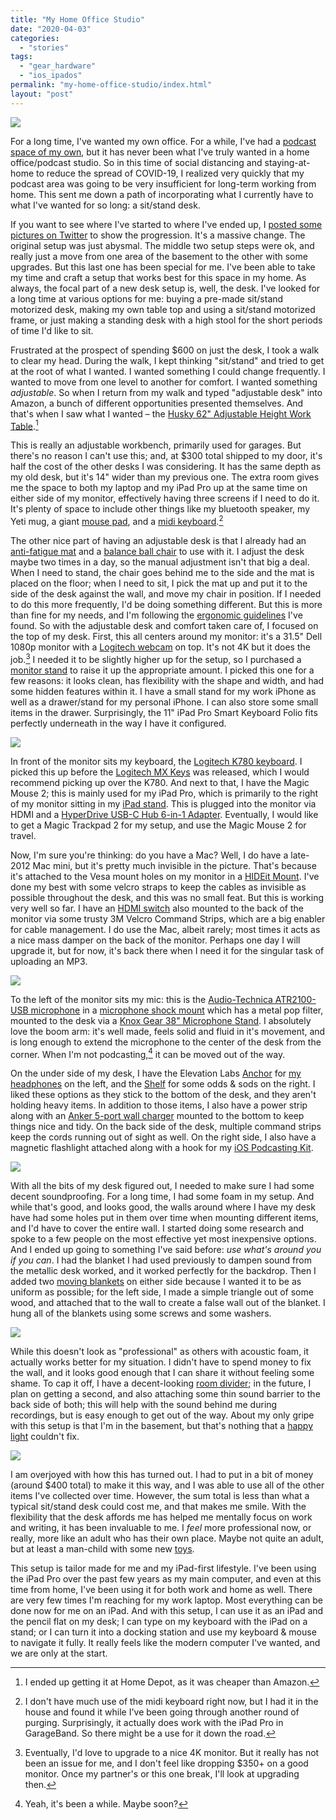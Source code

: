 ```yaml
---
title: "My Home Office Studio"
date: "2020-04-03"
categories: 
  - "stories"
tags: 
  - "gear_hardware"
  - "ios_ipados"
permalink: "my-home-office-studio/index.html"
layout: "post"
---
```


[![](/images/Complete-Setup-1024x768.jpeg)](https://www.nahumck.me/wp-content/uploads/2020/04/Complete-Setup.jpeg)

For a long time, I've wanted my own office. For a while, I've had a [podcast space of my own](https://www.nahumck.me/my-podcast-setup/), but it has never been what I've truly wanted in a home office/podcast studio. So in this time of social distancing and staying-at-home to reduce the spread of COVID-19, I realized very quickly that my podcast area was going to be very insufficient for long-term working from home. This sent me down a path of incorporating what I currently have to what I've wanted for so long: a sit/stand desk.

If you want to see where I've started to where I've ended up, I [posted some pictures on Twitter](https://twitter.com/nahumck/status/1244625495062437888?s=21) to show the progression. It's a massive change. The original setup was just abysmal. The middle two setup steps were ok, and really just a move from one area of the basement to the other with some upgrades. But this last one has been special for me. I've been able to take my time and craft a setup that works best for this space in my home. As always, the focal part of a new desk setup is, well, the desk. I've looked for a long time at various options for me: buying a pre-made sit/stand motorized desk, making my own table top and using a sit/stand motorized frame, or just making a standing desk with a high stool for the short periods of time I'd like to sit.

Frustrated at the prospect of spending $600 on just the desk, I took a walk to clear my head. During the walk, I kept thinking "sit/stand" and tried to get at the root of what I wanted. I wanted something I could change frequently. I wanted to move from one level to another for comfort. I wanted something _adjustable_. So when I return from my walk and typed "adjustable desk" into Amazon, a bunch of different opportunities presented themselves. And that's when I saw what I wanted – the [Husky 62" Adjustable Height Work Table](https://www.homedepot.com/p/Husky-62-in-Adjustable-Height-Work-Table-HOLT62XDB12/301810799).[^1]

This is really an adjustable workbench, primarily used for garages. But there's no reason I can't use this; and, at $300 total shipped to my door, it's half the cost of the other desks I was considering. It has the same depth as my old desk, but it's 14" wider than my previous one. The extra room gives me the space to both my laptop and my iPad Pro up at the same time on either side of my monitor, effectively having three screens if I need to do it. It's plenty of space to include other things like my bluetooth speaker, my Yeti mug, a giant [mouse pad](https://smile.amazon.com/Cmhoo-Professional-Large-Computer-35-4x15-7x0-1IN/dp/B01F0XHA5E), and a [midi keyboard](https://amzn.to/33YzRbj).[^2]

The other nice part of having an adjustable desk is that I already had an [anti-fatigue mat](https://amzn.to/2UR3qaI) and a [balance ball chair](https://amzn.to/39uHBD2) to use with it. I adjust the desk maybe two times in a day, so the manual adjustment isn't that big a deal. When I need to stand, the chair goes behind me to the side and the mat is placed on the floor; when I need to sit, I pick the mat up and put it to the side of the desk against the wall, and move my chair in position. If I needed to do this more frequently, I'd be doing something different. But this is more than fine for my needs, and I'm following the [ergonomic guidelines](https://www.startstanding.org/proper-workplace-ergonomics/) I've found. So with the adjustable desk and comfort taken care of, I focused on the top of my desk. First, this all centers around my monitor: it's a 31.5" Dell 1080p monitor with a [Logitech webcam](https://smile.amazon.com/Logitech-Laptop-Webcam-Design-360-Degree/dp/B004YW7WCY) on top. It's not 4K but it does the job.[^3] I needed it to be slightly higher up for the setup, so I purchased a [monitor stand](https://amzn.to/3dl6V1z) to raise it up the appropriate amount. I picked this one for a few reasons: it looks clean, has flexibility with the shape and width, and had some hidden features within it. I have a small stand for my work iPhone as well as a drawer/stand for my personal iPhone. I can also store some small items in the drawer. Surprisingly, the 11" iPad Pro Smart Keyboard Folio fits perfectly underneath in the way I have it configured.

[![](/images/Top-of-Desk-450x338.jpeg)](https://www.nahumck.me/wp-content/uploads/2020/04/Top-of-Desk.jpeg)

In front of the monitor sits my keyboard, the [Logitech K780 keyboard](https://amzn.to/2V2DkBX). I picked this up before the [Logitech MX Keys](https://amzn.to/2X4P8WJ) was released, which I would recommend picking up over the K780. And next to that, I have the Magic Mouse 2; this is mainly used for my iPad Pro, which is primarily to the right of my monitor sitting in my [iPad stand](https://amzn.to/2wMcENq). This is plugged into the monitor via HDMI and a [HyperDrive USB-C Hub 6-in-1 Adapter](https://amzn.to/2G1f388). Eventually, I would like to get a Magic Trackpad 2 for my setup, and use the Magic Mouse 2 for travel.

Now, I'm sure you're thinking: do you have a Mac? Well, I do have a late-2012 Mac mini, but it's pretty much invisible in the picture. That's because it's attached to the Vesa mount holes on my monitor in a [HIDEit Mount](https://amzn.to/2R8q5hX). I've done my best with some velcro straps to keep the cables as invisible as possible throughout the desk, and this was no small feat. But this is working very well so far. I have an [HDMI switch](https://amzn.to/39Ia08S) also mounted to the back of the monitor via some trusty 3M Velcro Command Strips, which are a big enabler for cable management. I do use the Mac, albeit rarely; most times it acts as a nice mass damper on the back of the monitor. Perhaps one day I will upgrade it, but for now, it's back there when I need it for the singular task of uploading an MP3.

[![](/images/Back-of-Monitor-450x338.jpeg)](https://www.nahumck.me/wp-content/uploads/2020/04/Back-of-Monitor.jpeg)

To the left of the monitor sits my mic: this is the [Audio-Technica ATR2100-USB microphone](https://amzn.to/2ylTz5l) in a [microphone shock mount](https://amzn.to/2UTk9dM) which has a metal pop filter, mounted to the desk via a [Knox Gear 38" Microphone Stand](https://amzn.to/2QKLT2O). I absolutely love the boom arm: it's well made, feels solid and fluid in it's movement, and is long enough to extend the microphone to the center of the desk from the corner. When I'm not podcasting,[^4] it can be moved out of the way.

On the under side of my desk, I have the Elevation Labs [Anchor](https://amzn.to/3aHdPMV) for [my headphones](https://amzn.to/2JyAAXl) on the left, and the [Shelf](https://amzn.to/2xO7CAs) for some odds & sods on the right. I liked these options as they stick to the bottom of the desk, and they aren't holding heavy items. In addition to those items, I also have a power strip along with an [Anker 5-port wall charger](https://amzn.to/2UDOzl1) mounted to the bottom to keep things nice and tidy. On the back side of the desk, multiple command strips keep the cords running out of sight as well. On the right side, I also have a magnetic flashlight attached along with a hook for my [iOS Podcasting Kit](https://www.nahumck.me/the-ios-only-podcasting-kit/).

[![](/images/Under-the-Desk-1024x383.jpeg)](https://www.nahumck.me/wp-content/uploads/2020/04/Under-the-Desk.jpeg)

With all the bits of my desk figured out, I needed to make sure I had some decent soundproofing. For a long time, I had some foam in my setup. And while that's good, and looks good, the walls around where I have my desk have had some holes put in them over time when mounting different items, and I'd have to cover the entire wall. I started doing some research and spoke to a few people on the most effective yet most inexpensive options. And I ended up going to something I've said before: _use what's around you if you can_. I had the blanket I had used previously to dampen sound from the metallic desk worked, and it worked perfectly for the backdrop. Then I added two [moving blankets](https://amzn.to/2WUp6Fv) on either side because I wanted it to be as uniform as possible; for the left side, I made a simple triangle out of some wood, and attached that to the wall to create a false wall out of the blanket. I hung all of the blankets using some screws and some washers.

[![](/images/Blanket-Walls-1024x425.jpeg)](https://www.nahumck.me/wp-content/uploads/2020/04/Blanket-Walls.jpeg)

While this doesn't look as "professional" as others with acoustic foam, it actually works better for my situation. I didn't have to spend money to fix the wall, and it looks good enough that I can share it without feeling some shame. To cap it off, I have a decent-looking [room divider](https://amzn.to/2wfVBTW); in the future, I plan on getting a second, and also attaching some thin sound barrier to the back side of both; this will help with the sound behind me during recordings, but is easy enough to get out of the way. About my only gripe with this setup is that I'm in the basement, but that's nothing that a [happy light](https://amzn.to/3aFPF5z) couldn't fix.

[![](/images/My-New-Desk-Setup-1024x768.jpeg)](https://www.nahumck.me/wp-content/uploads/2020/04/My-New-Desk-Setup.jpeg)

I am overjoyed with how this has turned out. I had to put in a bit of money (around $400 total) to make it this way, and I was able to use all of the other items I've collected over time. However, the sum total is less than what a typical sit/stand desk could cost me, and that makes me smile. With the flexibility that the desk affords me has helped me mentally focus on work and writing, it has been invaluable to me. I _feel_ more professional now, or really, more like an adult who has their own place. Maybe not quite an adult, but at least a man-child with some new [toys](https://amzn.to/33VERh3).

This setup is tailor made for me and my iPad-first lifestyle. I've been using the iPad Pro over the past few years as my main computer, and even at this time from home, I've been using it for both work and home as well. There are very few times I'm reaching for my work laptop. Most everything can be done now for me on an iPad. And with this setup, I can use it as an iPad and the pencil flat on my desk; I can type on my keyboard with the iPad on a stand; or I can turn it into a docking station and use my keyboard & mouse to navigate it fully. It really feels like the modern computer I've wanted, and we are only at the start.

[^1]: I ended up getting it at Home Depot, as it was cheaper than Amazon.

[^2]: I don't have much use of the midi keyboard right now, but I had it in the house and found it while I've been going through another round of purging. Surprisingly, it actually does work with the iPad Pro in GarageBand. So there might be a use for it down the road.

[^3]: Eventually, I'd love to upgrade to a nice 4K monitor. But it really has not been an issue for me, and I don't feel like dropping $350+ on a good monitor. Once my partner's or this one break, I'll look at upgrading then.

[^4]: Yeah, it's been a while. Maybe soon?
